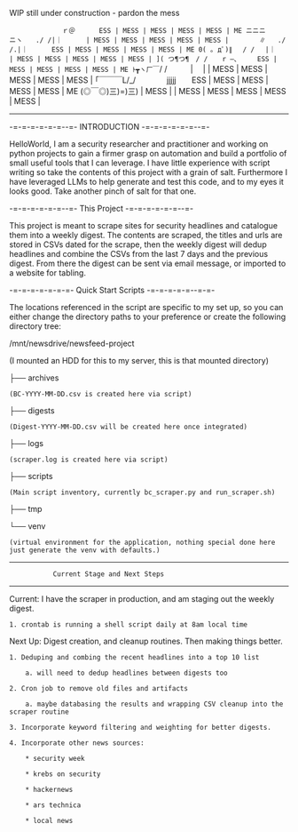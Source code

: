 WIP still under construction - pardon the mess

`　　　　　　　　ｒ＠      ESS | MESS | MESS | MESS | MESS | ME
ニニニニヽ　　./ /|｜      | MESS | MESS | MESS | MESS | MESS |
　　　　∥   ./ /.|｜      ESS | MESS | MESS | MESS | MESS | ME
0( ｡ дﾟ)∥ 　/ / 　|｜      | MESS | MESS | MESS | MESS | MESS |
]( つ¶つ¶　/ / 　 r ―､     ESS | MESS | MESS | MESS | MESS | ME
ﾄ┳ヽ厂￣`/ /　　　| 　|    | MESS | MESS | MESS | MESS | MESS |
｢￣￣￣L/_/　　　　jjjjj　　ESS | MESS | MESS | MESS | MESS | ME
(◎￣◎)三)=)三)  | MESS |  | MESS | MESS | MESS | MESS | MESS |
_______________________________________________________________

-=-=-=-=-=-=--=- INTRODUCTION -=-=-=-=-=-=--=-

HelloWorld, I am a security researcher and practitioner and working on python projects to gain a firmer grasp on automation and build a portfolio of small useful tools that I can leverage. I have little experience with script writing so take the contents of this project with a grain of salt. Furthermore I have leveraged LLMs to help generate and test this code, and to my eyes it looks good. Take another pinch of salt for that one.

-=-=-=-=-=-=--=- This Project -=-=-=-=-=-=--=-

This project is meant to scrape sites for security headlines and catalogue them into a weekly digest. The contents are scraped, the titles and urls are stored in CSVs dated for the scrape, then the weekly digest will dedup headlines and combine the CSVs from the last 7 days and the previous digest. From there the digest can be sent via email message, or imported to a website for tabling.

-=-=-=-=-=-=-=- Quick Start Scripts -=-=-=-=-=--=-=-

The locations referenced in the script are specific to my set up, so you can either change the directory paths to your preference or create the following directory tree:

/mnt/newsdrive/newsfeed-project

(I mounted an HDD for this to my server, this is that mounted directory)

  ├── archives
  
    (BC-YYYY-MM-DD.csv is created here via script)
  
  ├── digests
  
    (Digest-YYYY-MM-DD.csv will be created here once integrated)
  
  ├── logs
  
    (scraper.log is created here via script)
  
  ├── scripts
  
    (Main script inventory, currently bc_scraper.py and run_scraper.sh)
  
  ├── tmp
  
  └── venv
  
    (virtual environment for the application, nothing special done here just generate the venv with defaults.)


________________________________________________________________
               Current Stage and Next Steps
________________________________________________________________

Current: I have the scraper in production, and am staging out the weekly digest. 
   
    1. crontab is running a shell script daily at 8am local time



Next Up: Digest creation, and cleanup routines. Then making things better.

    1. Deduping and combing the recent headlines into a top 10 list
    
        a. will need to dedup headlines between digests too
    
    2. Cron job to remove old files and artifacts
    
        a. maybe databasing the results and wrapping CSV cleanup into the scraper routine
    
    3. Incorporate keyword filtering and weighting for better digests.
    
    4. Incorporate other news sources:
    
        * security week
        
        * krebs on security
       
        * hackernews
        
        * ars technica
        
        * local news
